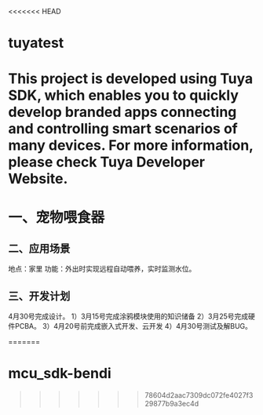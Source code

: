 <<<<<<< HEAD
# tuyatest
This project is developed using Tuya SDK, which enables you to quickly develop branded apps connecting and controlling smart scenarios of many devices.         For more information, please check Tuya Developer Website.
====
一、宠物喂食器
====
二、应用场景
----
地点：家里
功能：外出时实现远程自动喂养，实时监测水位。

三、开发计划
---
4月30号完成设计。
1）3月15号完成涂鸦模块使用的知识储备
2）3月25号完成硬件PCBA。
3）4月20号前完成嵌入式开发、云开发
4）4月30号测试及解BUG。


=======
# mcu_sdk-bendi
>>>>>>> 78604d2aac7309dc072fe4027f329877b9a3ec4d
